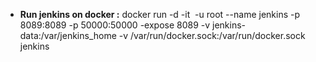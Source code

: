<ul>
<li><strong>Run jenkins on docker :</strong>&nbsp;docker run -d -it&nbsp; -u root --name jenkins -p 8089:8089 -p 50000:50000 -expose 8089 -v jenkins-data:/var/jenkins_home -v /var/run/docker.sock:/var/run/docker.sock jenkins</li>
</ul>
